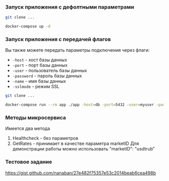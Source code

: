 ### Запуск приложения с дефолтными параметрами

```bash
git clone ...
```

```bash
docker-compose up -d
```

### Запуск приложения с передачей флагов

Вы также можете передать параметры подключения через флаги:

- `-host` - хост базы данных
- `-port` - порт базы данных
- `-user` - пользователь базы данных
- `-password` - пароль базы данных
- `-name` - имя базы данных
- `-sslmode` - режим SSL


```bash
git clone ...
```

```bash
docker-compose run --rm app ./app -host=db -port=5432 -user=myuser -password=mypassword -name=postgres -sslmode=disable
```

### Методы микросервиса

Имеется два метода

1) Healthcheck - без параметров
2) GetRates - принимает в качестве параметра marketID
Для демонстрации работы можно использовать "marketID": "usdtrub"


### Тестовое задание

https://gist.github.com/nanaban/27e482f75357e53c2014beab6cea498b